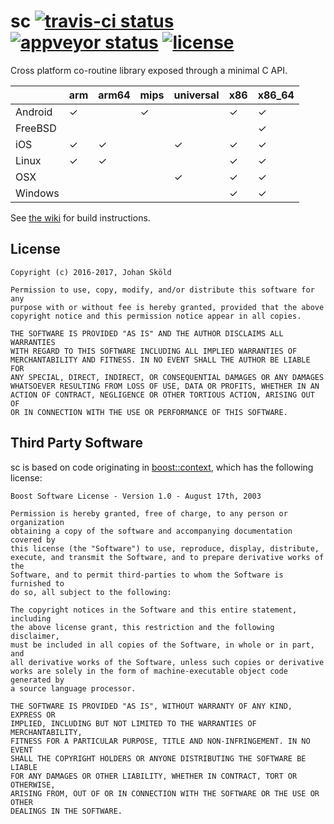sc [![travis-ci status](https://travis-ci.org/rhoot/sc.svg?branch=master)](https://travis-ci.org/rhoot/sc) [![appveyor status](https://ci.appveyor.com/api/projects/status/github/rhoot/sc?branch=master&svg=true)](https://ci.appveyor.com/project/rhoot/sc/branch/master) [![license](https://img.shields.io/github/license/rhoot/sc.svg)](https://opensource.org/licenses/ISC)
==

Cross platform co-routine library exposed through a minimal C API.

|         | arm | arm64 |mips | universal | x86 | x86_64 |
|---------|-----|-------|-----|-----------|-----|--------|
| Android |  ✓  |       |  ✓  |           |  ✓  |    ✓   |
| FreeBSD |     |       |     |           |     |    ✓   |
| iOS     |  ✓  |   ✓   |     |     ✓     |  ✓  |    ✓   |
| Linux   |  ✓  |   ✓   |     |           |  ✓  |    ✓   |
| OSX     |     |       |     |     ✓     |  ✓  |    ✓   |
| Windows |     |       |     |           |  ✓  |    ✓   |

See [the wiki] for build instructions.

License
-------

```
Copyright (c) 2016-2017, Johan Sköld

Permission to use, copy, modify, and/or distribute this software for any
purpose with or without fee is hereby granted, provided that the above
copyright notice and this permission notice appear in all copies.

THE SOFTWARE IS PROVIDED "AS IS" AND THE AUTHOR DISCLAIMS ALL WARRANTIES
WITH REGARD TO THIS SOFTWARE INCLUDING ALL IMPLIED WARRANTIES OF
MERCHANTABILITY AND FITNESS. IN NO EVENT SHALL THE AUTHOR BE LIABLE FOR
ANY SPECIAL, DIRECT, INDIRECT, OR CONSEQUENTIAL DAMAGES OR ANY DAMAGES
WHATSOEVER RESULTING FROM LOSS OF USE, DATA OR PROFITS, WHETHER IN AN
ACTION OF CONTRACT, NEGLIGENCE OR OTHER TORTIOUS ACTION, ARISING OUT OF
OR IN CONNECTION WITH THE USE OR PERFORMANCE OF THIS SOFTWARE.
```

Third Party Software
--------------------

sc is based on code originating in [boost::context], which has the following
license:

```
Boost Software License - Version 1.0 - August 17th, 2003

Permission is hereby granted, free of charge, to any person or organization
obtaining a copy of the software and accompanying documentation covered by
this license (the "Software") to use, reproduce, display, distribute,
execute, and transmit the Software, and to prepare derivative works of the
Software, and to permit third-parties to whom the Software is furnished to
do so, all subject to the following:

The copyright notices in the Software and this entire statement, including
the above license grant, this restriction and the following disclaimer,
must be included in all copies of the Software, in whole or in part, and
all derivative works of the Software, unless such copies or derivative
works are solely in the form of machine-executable object code generated by
a source language processor.

THE SOFTWARE IS PROVIDED "AS IS", WITHOUT WARRANTY OF ANY KIND, EXPRESS OR
IMPLIED, INCLUDING BUT NOT LIMITED TO THE WARRANTIES OF MERCHANTABILITY,
FITNESS FOR A PARTICULAR PURPOSE, TITLE AND NON-INFRINGEMENT. IN NO EVENT
SHALL THE COPYRIGHT HOLDERS OR ANYONE DISTRIBUTING THE SOFTWARE BE LIABLE
FOR ANY DAMAGES OR OTHER LIABILITY, WHETHER IN CONTRACT, TORT OR OTHERWISE,
ARISING FROM, OUT OF OR IN CONNECTION WITH THE SOFTWARE OR THE USE OR OTHER
DEALINGS IN THE SOFTWARE.
```

[boost::context]:   https://github.com/boostorg/context     "boostorg/context"
[the wiki]:         https://github.com/rhoot/sc/wiki        "sc wiki"
